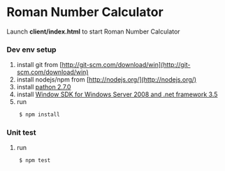 Roman Number Calculator
=======================

Launch **client/index.html** to start Roman Number Calculator

### Dev env setup
1. install git from [http://git-scm.com/download/win](http://git-scm.com/download/win)
2. install nodejs/npm from [http://nodejs.org/](http://nodejs.org/)
3. install [pathon 2.7.0](https://www.python.org/downloads/)
4. install [Window SDK for Windows Server 2008 and .net framework 3.5](http://www.microsoft.com/en-us/download/details.aspx?id=11310)
5. run 
```sh
    $ npm install
```


### Unit test
1. run 
```sh
	$ npm test
```
